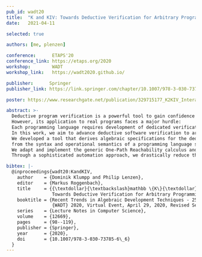 ```yaml
---
pub_id: wadt20
title:  "K and KIV: Towards Deductive Verification for Arbitrary Programming Languages"
date:   2021-04-11

selected: true

authors: [me, plenzen]

conference:      ETAPS'20
conference_link: https://etaps.org/2020
workshop:        WADT
workshop_link:   https://wadt2020.github.io/

publisher:      Springer
publisher_link: https://link.springer.com/chapter/10.1007/978-3-030-73785-6_6

poster: https://www.researchgate.net/publication/329715177_K2KIV_Interactive_Program_Verification_for_Arbitrary_Programming_Languages

abstract: >-
  Deductive program verification is a powerful tool to gain confidence in the correctness of software.
  However, its application to real programs faces a major hurdle:
  Each programming language requires development of dedicated verification tool support.
  In this work, we aim to advance deductive software verification to arbitrary programming languages.
  We developed a tool that derives algebraic specifications for the deductive proof assistant KIV
  from the syntax and operational semantics of a programming language specified in the 𝕂 semantic framework.
  We adapt and implement the generic One-Path Reachability calculus and provide instant tool support for deductive proofs.
  Through a sophisticated automation approach, we drastically reduce the manual proof steps.

bibtex: |-
  @inproceedings{wadt20:KandKIV,
    author    = {Dominik Klumpp and Philip Lenzen},
    editor    = {Markus Roggenbach},
    title     = {{\textdollar}{\textbackslash}mathbb \{K\}{\textdollar} and {KIV}:
                 Towards Deductive Verification for Arbitrary Programming Languages},
    booktitle = {Recent Trends in Algebraic Development Techniques - 25th International Workshop,
                 {WADT} 2020, Virtual Event, April 29, 2020, Revised Selected Papers},
    series    = {Lecture Notes in Computer Science},
    volume    = {12669},
    pages     = {98--119},
    publisher = {Springer},
    year      = {2020},
    doi       = {10.1007/978-3-030-73785-6\_6}
  }
---
```


